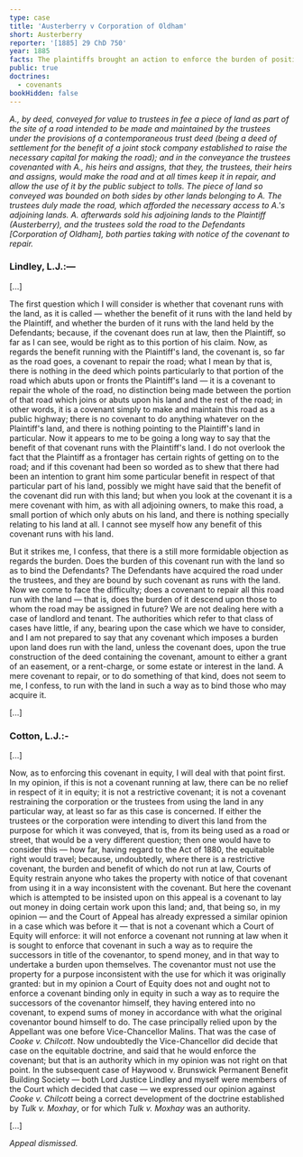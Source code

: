 ```yaml
---
type: case
title: 'Austerberry v Corporation of Oldham'
short: Austerberry
reporter: '[1885] 29 ChD 750'
year: 1885
facts: The plaintiffs brought an action to enforce the burden of positive a covenant to maintain a road. The court addresses the questions of when either the benefits or the burdens of a covenant can run with the land.  
public: true
doctrines:
  - covenants
bookHidden: false
---
```



*A., by deed, conveyed for value to trustees in fee a piece of land as part of the site of a road intended to be made and maintained by the trustees under the provisions of a contemporaneous trust deed (being a deed of settlement for the benefit of a joint stock company established to raise the necessary capital for making the road); and in the conveyance the trustees covenanted with A., his heirs and assigns, that they, the trustees, their heirs and assigns, would make the road and at all times keep it in repair, and allow the use of it by the public subject to tolls. The piece of land so conveyed was bounded on both sides by other lands belonging to A. The trustees duly made the road, which afforded the necessary access to A.'s adjoining lands. A. afterwards sold his adjoining lands to the Plaintiff (Austerberry), and the trustees sold the road to the Defendants [Corporation of Oldham], both parties taking with notice of the covenant to repair.*

### Lindley, L.J.:—

[...]

The first question which I will consider is whether that covenant runs with the land, as it is called — whether the benefit of it runs with the land held by the Plaintiff, and whether the burden of it runs with the land held by the Defendants; because, if the covenant does run at law, then the Plaintiff, so far as I can see, would be right as to this portion of his claim. Now, as regards the benefit running with the Plaintiff's land, the covenant is, so far as the road goes, a covenant to repair the road; what I mean by that is, there is nothing in the deed which points particularly to that portion of the road which abuts upon or fronts the Plaintiff's land — it is a covenant to repair the whole of the road, no distinction being made between the portion of that road which joins or abuts upon his land and the rest of the road; in other words, it is a covenant simply to make and maintain this road as a public highway; there is no covenant to do anything whatever on the Plaintiff's land, and there is nothing pointing to the Plaintiff's land in particular. Now it appears to me to be going a long way to say that the benefit of that covenant runs with the Plaintiff's land. I do not overlook the fact that the Plaintiff as a frontager has certain rights of getting on to the road; and if this covenant had been so worded as to shew that there had been an intention to grant him some particular benefit in respect of that particular part of his land, possibly we might have said that the benefit of the covenant did run with this land; but when you look at the covenant it is a mere covenant with him, as with all adjoining owners, to make this road, a small portion of which only abuts on his land, and there is nothing specially relating to his land at all. I cannot see myself how any benefit of this covenant runs with his land.

But it strikes me, I confess, that there is a still more formidable objection as regards the burden. Does the burden of this covenant run with the land so as to bind the Defendants? The Defendants have acquired the road under the trustees, and they are bound by such covenant as runs with the land. Now we come to face the difficulty; does a covenant to repair all this road run with the land — that is, does the burden of it descend upon those to whom the road may be assigned in future? We are not dealing here with a case of landlord and tenant. The authorities which refer to that class of cases have little, if any, bearing upon the case which we have to consider, and I am not prepared to say that any covenant which imposes a burden upon land does run with the land, unless the covenant does, upon the true construction of the deed containing the covenant, amount to either a grant of an easement, or a rent-charge, or some estate or interest in the land. A mere covenant to repair, or to do something of that kind, does not seem to me, I confess, to run with the land in such a way as to bind those who may acquire it.

[...]

### Cotton, L.J.:-

[...]

Now, as to enforcing this covenant in equity, I will deal with that point first. In my opinion, if this is not a covenant running at law, there can be no relief in respect of it in equity; it is not a restrictive covenant; it is not a covenant restraining the corporation or the trustees from using the land in any particular way, at least so far as this case is concerned. If either the trustees or the corporation were intending to divert this land from the purpose for which it was conveyed, that is, from its being used as a road or street, that would be a very different question; then one would have to consider this — how far, having regard to the Act of 1880, the equitable right would travel; because, undoubtedly, where there is a restrictive covenant, the burden and benefit of which do not run at law, Courts of Equity restrain anyone who takes the property with notice of that covenant from using it in a way inconsistent with the covenant. But here the covenant which is attempted to be insisted upon on this appeal is a covenant to lay out money in doing certain work upon this land; and, that being so, in my opinion — and the Court of Appeal has already expressed a similar opinion in a case which was before it — that is not a covenant which a Court of Equity will enforce: it will not enforce a covenant not running at law when it is sought to enforce that covenant in such a way as to require the successors in title of the covenantor, to spend money, and in that way to undertake a burden upon themselves. The covenantor must not use the property for a purpose inconsistent with the use for which it was originally granted: but in my opinion a Court of Equity does not and ought not to enforce a covenant binding only in equity in such a way as to require the successors of the covenantor himself, they having entered into no covenant, to expend sums of money in accordance with what the original covenantor bound himself to do. The case principally relied upon by the Appellant was one before Vice-Chancellor Malins. That was the case of *Cooke v. Chilcott*. Now undoubtedly the Vice-Chancellor did decide that case on the equitable doctrine, and said that he would enforce the covenant; but that is an authority which in my opinion was not right on that point. In the subsequent case of Haywood v. Brunswick Permanent Benefit Building Society — both Lord Justice Lindley and myself were members of the Court which decided that case — we expressed our opinion against *Cooke v. Chilcott* being a correct development of the doctrine established by *Tulk v. Moxhay*, or for which *Tulk v. Moxhay* was an authority.

[...]

*Appeal dismissed.*